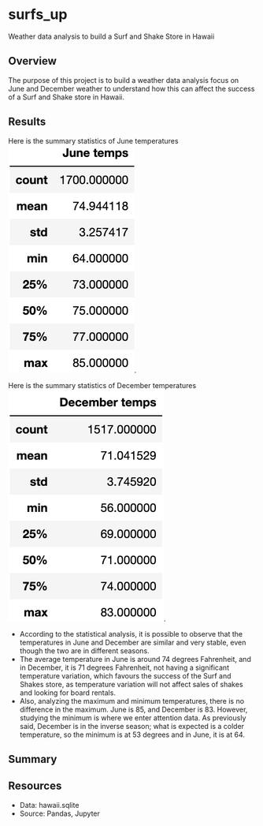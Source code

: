 # surfs_up
Weather data analysis to build a Surf and Shake Store in  Hawaii 
## Overview
The purpose of this project is to build a weather data analysis focus on June and December weather to understand how this can affect the success of a Surf and Shake store in Hawaii.
## Results
Here is the summary statistics of June temperatures
![june_temperature](june_temperature.png).

Here is the summary statistics of December temperatures
![december_temperature](december_temperature.png).

- According to the statistical analysis, it is possible to observe that the temperatures in June and December are similar and very stable, even though the two are in different seasons.
- The average temperature in June is around 74 degrees Fahrenheit, and in December, it is 71 degrees Fahrenheit, not having a significant temperature variation, which favours the success of the Surf and Shakes store, as temperature variation will not affect sales of shakes and looking for board rentals.
- Also, analyzing the maximum and minimum temperatures, there is no difference in the maximum. June is 85, and December is 83. However, studying the minimum is where we enter attention data. As previously said, December is in the inverse season; what is expected is a colder temperature, so the minimum is at 53 degrees and in June, it is at 64.

## Summary 



## Resources
- Data: hawaii.sqlite
- Source: Pandas, Jupyter 
